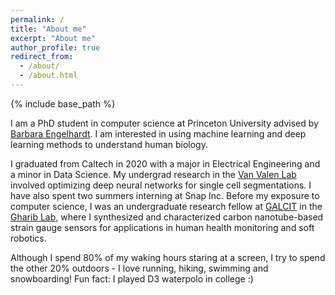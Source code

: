 ```yaml
---
permalink: /
title: "About me"
excerpt: "About me"
author_profile: true
redirect_from: 
  - /about/
  - /about.html
---
```

{% include base_path %}

I am a PhD student in computer science at Princeton University advised by [Barbara Engelhardt](https://beehive.cs.princeton.edu/). I am interested in using machine learning and deep learning methods to understand human biology.

I graduated from Caltech in 2020 with a major in Electrical Engineering and a minor in Data Science. My undergrad research in the [Van Valen Lab](http://www.vanvalen.caltech.edu/) involved optimizing deep neural networks for single cell segmentations. I have also spent two summers interning at Snap Inc. Before my exposure to computer science, I was an undergraduate research fellow at [GALCIT](https://galcit.caltech.edu/) in the [Gharib Lab](https://www.gharib.caltech.edu/), where I synthesized and characterized carbon nanotube-based strain gauge sensors for applications in human health monitoring and soft robotics.

Although I spend 80% of my waking hours staring at a screen, I try to spend the other 20% outdoors - I love running, hiking, swimming and snowboarding! Fun fact: I played D3 waterpolo in college :) 


